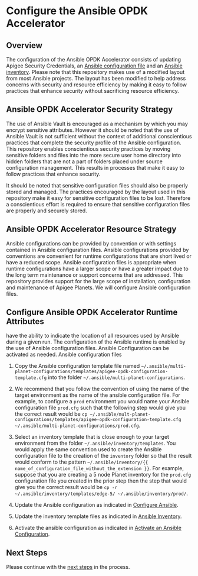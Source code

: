# Configure the Ansible OPDK Accelerator 

## Overview

The configuration of the Ansible OPDK Accelerator consists of updating Apigee Security Credentials, an 
[Ansible configuration file](README-configure-ansible.md) and an [Ansible inventory](README-ansible-inventory.md). Please note that this repository 
makes use of a modified layout from most Ansible projects. The layout has been modified to help address concerns with 
security and resource efficiency by making it easy to follow practices that enhance security without sacrificing 
resource efficiency. 

## Ansible OPDK Accelerator Security Strategy

The use of Ansible Vault is encouraged as a mechanism by which you may encrypt sensitive attributes. However it should 
be noted that the use of Ansible Vault is not sufficient without the context of additional conscientious practices that 
complete the security profile of the Ansible configuration. This repository enables conscientious security practices by 
moving sensitive folders and files into the more secure user home directory into hidden folders that are not a part of 
folders placed under source configuration management. This results in processes that make it easy to follow practices 
that enhance security. 

It should be noted that sensitive configuration files should also be properly stored and managed. The practices encouraged
by the layout used in this repository make it easy for sensitive configuration files to be lost. Therefore a conscientious 
effort is required to ensure that sensitive configuration files are properly and securely stored.   

## Ansible OPDK Accelerator Resource Strategy

Ansible configurations can be provided by convention or with settings contained in Ansible configuration files. Ansible 
configurations provided by conventions are convenient for runtime configurations that are short lived or have a reduced 
scope. Ansible configuration files is appropriate when runtime configurations have a larger scope or have a greater 
impact due to the long term maintenance or support concerns that are addressed. This repository provides support for the 
large scope of installation, configuration and maintenance of Apigee Planets. We will configure Ansible configuration files.

## Configure Ansible OPDK Accelerator Runtime Attributes






have the ability to indicate the location of all resources used by Ansible during a given run.
The configuration of the Ansible runtime is enabled by the use of Ansible configuration files. Ansible Configuration 
can be activated as needed. Ansible configuration files  

1. Copy the Ansible configuration template file named `~/.ansible/multi-planet-configurations/templates/apigee-opdk-configuration-template.cfg` into the folder `~/.ansible/multi-planet-configurations`. 

1. We recommend that you follow the convention of using the name of the target environment as the name of the ansible 
configuration file. For example, to configure a `prod` environment you would name your Ansible configuration file 
`prod.cfg` such that the following step would give you the correct result would be 
`cp ~/.ansible/mult-planet-configurations/templates/apigee-opdk-configuration-template.cfg ~/.ansible/multi-planet-configurations/prod.cfg`.
    
1. Select an inventory template that is close enough to your target environment from the folder `~/.ansible/inventory/templates`. 
You would apply the same convention used to create the Ansible configuration file to the creation of the `inventory` 
folder so that the result would conform to the pattern `~/.ansible/inventory/{{ name_of_configuration_file_without_the_extension }}`. 
For example, suppose that you are creating a 5 node Planet inventory for the `prod.cfg` configuration file you created 
in the prior step then the step that would give you the correct result would be
`cp -r ~/.ansible/inventory/templates/edge-5/ ~/.ansible/inventory/prod/`.

1. Update the Ansible configuration as indicated in [Configure Ansible](README-configure-ansible.md).     
     
1. Update the inventory template files as indicated in [Ansible Inventory](README-ansible-inventory.md).

1. Activate the ansible configuration as indicated in [Activate an Ansible Configuration](README-activate-an-ansible-configuration.md).

## Next Steps

Please continue with the [next steps](README.md#usage-overview) in the process.
